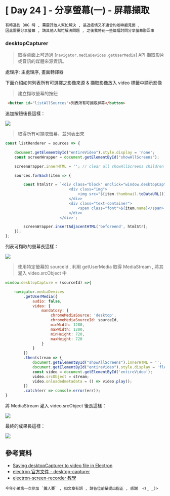 # [ Day 24 ] - 分享螢幕(一) - 屏幕擷取

```
有時遇到 BUG 時 , 需要其他人幫忙解決 , 最近疫情又不適合約咖啡廳見面 , 
因此需要分享螢幕 , 請其他人幫忙解決問題 , 之後我將花一些篇幅討問分享螢幕那回事
```

### desktopCapturer

> 取得桌面上可透過 [`navigator.mediaDevices.getUserMedia`] API 擷取影片或音訊的媒體來源資訊。

處理序: 主處理序, 畫面轉譯器

下面介紹如何列表所有可選擇之影像來源 & 擷取影像放入 video 標籤中顯示影像

> 建立擷取螢幕的按鈕

```html
 <button id="listAllSources">列表所有可擷取屏幕</button>
```

追加按鈕後長這樣：

![](https://i.imgur.com/TVLm1EZ.png)

> 取得所有可擷取螢幕，並列表出來

```javascript
const listRenderer = sources => {

    document.getElementById("entireVideo").style.display = 'none';
    const screenWrapper = document.getElementById("showAllScreens");

    screenWrapper.innerHTML = ''; // clear all showAllScreens children

    sources.forEach(item => {

        const htmlStr = `<div class="block" onclick="window.desktopCapture('${item.id}')">
                            <div class="img">
                                <img src="${item.thumbnail.toDataURL()}" alt="圖片">
                            </div>
                            <div class="text-container">
                                <span class="font">${item.name}</span>
                            </div>
                        </div>`;

        screenWrapper.insertAdjacentHTML('beforeend', htmlStr);
    });
};
```

列表可擷取的螢幕長這樣：

![](https://i.imgur.com/zJ31hjP.png)

> 使用特定螢幕的 sourceId , 利用 getUserMedia 取得 MediaStream , 將其灌入 video.srcObject 中

```javascript
window.desktopCapture = (sourceId) =>{

    navigator.mediaDevices
        .getUserMedia({
            audio: false,
            video: {
                mandatory: {
                    chromeMediaSource: 'desktop',
                    chromeMediaSourceId: sourceId,
                    minWidth: 1280,
                    maxWidth: 1280,
                    minHeight: 720,
                    maxHeight: 720
                }
            }
        })
        .then(stream => {
            document.getElementById("showAllScreens").innerHTML = '';
            document.getElementById("entireVideo").style.display = 'flex';
            const video = document.getElementById('entireVideo');
            video.srcObject = stream;
            video.onloadedmetadata = () => video.play();
        })
        .catch(err => console.error(err));
}
```

將 MediaStream 灌入 video.srcObject 後長這樣：

![](https://i.imgur.com/ylLowFF.png)

最終的成果長這樣：

![](https://i.imgur.com/vzXRq8c.gif)

## 參考資料

- [Saving desktopCapturer to video file in Electron](https://stackoverflow.com/questions/36753288/saving-desktopcapturer-to-video-file-in-electron)
- [electron 官方文件 - desktop-capturer](https://www.electronjs.org/docs/api/desktop-capturer)
- [electron-screen-recorder 教學](https://fireship.io/lessons/electron-screen-recorder-project-tutorial/)

```
今年小弟第一次參加 `鐵人賽` , 如文章有誤 , 請各位前輩提出指正 , 感謝  <(_ _)>
```
